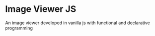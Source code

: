 # Image Viewer JS

An image viewer developed in vanilla js with functional and declarative programming
